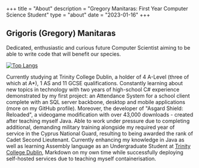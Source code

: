 +++
title = "About"
description = "Gregory Manitaras: First Year Computer Science Student"
type = "about"
date = "2023-01-16"
+++
## Grigoris (Gregory) Manitaras

Dedicated, enthusiastic and curious future Computer Scientist aiming to be able to write code that will benefit our species.

[![Top Langs](https://github-readme-stats.vercel.app/api/top-langs/?username=ManGregory128&layout=compact)](https://github.com/anuraghazra/github-readme-stats)

 Currently studying at Trinity College Dublin, a holder of 4 A-Level (three of which at A*), 1 AS and 11 GCSE qualifications. Constantly learning about new topics in technology with two years of high-school C# experience demonstrated by my first project: an Attendance System for a school client complete with an SQL server backbone, desktop and mobile applications (more on my GitHub profile). Moreover, the developer of "Asgard Shield: Reloaded", a videogame modification with over 43,000 downloads - created after teaching myself Java. Able to work under pressure due to completing additional, demanding military training alongside my required year of service in the Cyprus National Guard, resulting to being awarded the rank of Cadet Second Lieutenant. Currently enhancing my knowledge in Java as well as learning Assembly language as an Undergraduate Student at [Trinity College Dublin](https://tcd.ie), Markdown on my own time while successfully deploying self-hosted services due to teaching myself containerisation.